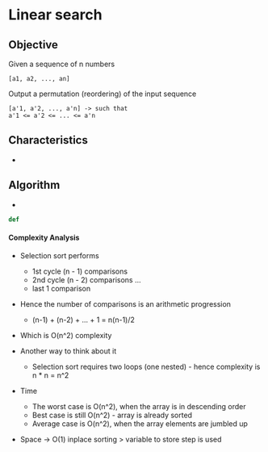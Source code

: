 # Linear search

## Objective

Given a sequence of n numbers

```
[a1, a2, ..., an]
```

Output a permutation (reordering) of the input sequence
```
[a'1, a'2, ..., a'n] -> such that
a'1 <= a'2 <= ... <= a'n
```

## Characteristics

-
## Algorithm

-
```python
def
```

#### Complexity Analysis

- Selection sort performs
    - 1st cycle (n - 1) comparisons
    - 2nd cycle (n - 2) comparisons ...
    - last 1 comparison

- Hence the number of comparisons is an arithmetic progression
    - (n-1) + (n-2) + ... + 1 = n(n-1)/2

- Which is O(n^2) complexity

- Another way to think about it
    - Selection sort requires two loops (one nested) - hence complexity is n * n = n^2

- Time
    - The worst case is O(n^2), when the array is in descending order
    - Best case is still O(n^2) - array is already sorted
    - Average case is O(n^2), when the array elements are jumbled up

- Space -> O(1) inplace sorting > variable to store step is used

